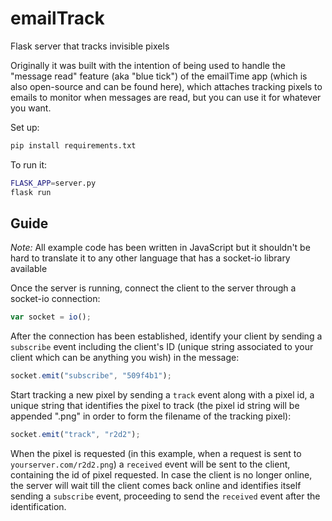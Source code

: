 # emailTrack
Flask server that tracks invisible pixels

Originally it was built with the intention of being used to handle the "message read" feature (aka "blue tick") of the emailTime app (which is also open-source and can be found here), which attaches tracking pixels to emails to monitor when messages are read, but you can use it for whatever you want.

Set up:
```bash
pip install requirements.txt
```

To run it:
```bash
FLASK_APP=server.py
flask run
```

## Guide
*Note:* All example code has been written in JavaScript but it shouldn't be hard to translate it to any other language that has a socket-io library available

Once the server is running, connect the client to the server through a socket-io connection:
```javascript
var socket = io();
```

After the connection has been established, identify your client by sending a `subscribe` event including the client's ID (unique string associated to your client which can be anything you wish) in the message:
```javascript
socket.emit("subscribe", "509f4b1");
```

Start tracking a new pixel by sending a `track` event along with a pixel id, a unique string that identifies the pixel to track (the pixel id string will be appended ".png" in order to form the filename of the tracking pixel):
```javascript
socket.emit("track", "r2d2");
```

When the pixel is requested (in this example, when a request is sent to `yourserver.com/r2d2.png`) a `received` event will be sent to the client, containing the id of pixel requested. In case the client is no longer online, the server will wait till the client comes back online and identifies itself sending a `subscribe` event, proceeding to send the `received` event after the identification.
